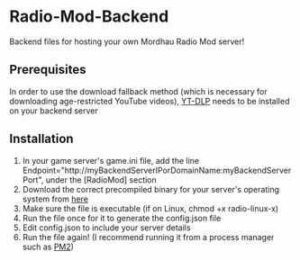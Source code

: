 # Radio-Mod-Backend
Backend files for hosting your own Mordhau Radio Mod server!

## Prerequisites

In order to use the download fallback method (which is necessary for downloading age-restricted YouTube videos), [YT-DLP](https://github.com/yt-dlp/yt-dlp) needs to be installed on your backend server

## Installation

1. In your game server's game.ini file, add the line Endpoint="http://myBackendServerIPorDomainName:myBackendServerPort", under the [RadioMod] section
2. Download the correct precompiled binary for your server's operating system from [here](https://github.com/TheSaltySeaCow/Radio-Mod-Backend/releases/latest)
3. Make sure the file is executable (if on Linux, chmod +x radio-linux-x)
4. Run the file once for it to generate the config.json file
5. Edit config.json to include your server details
6. Run the file again! (I recommend running it from a process manager such as [PM2](https://pm2.keymetrics.io/docs/usage/quick-start/))
